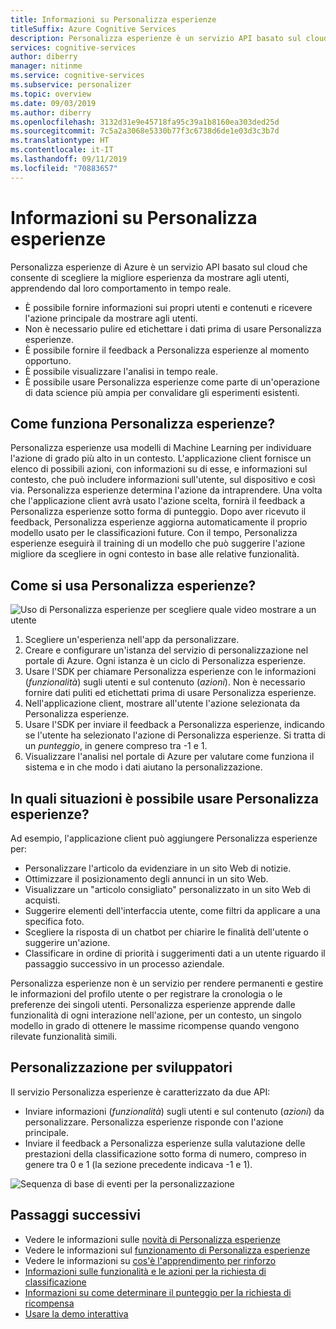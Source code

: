 ```yaml
---
title: Informazioni su Personalizza esperienze
titleSuffix: Azure Cognitive Services
description: Personalizza esperienze è un servizio API basato sul cloud che consente di scegliere la migliore esperienza da mostrare agli utenti, apprendendo dal loro comportamento in tempo reale.
services: cognitive-services
author: diberry
manager: nitinme
ms.service: cognitive-services
ms.subservice: personalizer
ms.topic: overview
ms.date: 09/03/2019
ms.author: diberry
ms.openlocfilehash: 3132d31e9e45718fa95c39a1b8160ea303ded25d
ms.sourcegitcommit: 7c5a2a3068e5330b77f3c6738d6de1e03d3c3b7d
ms.translationtype: HT
ms.contentlocale: it-IT
ms.lasthandoff: 09/11/2019
ms.locfileid: "70883657"
---
```

# <a name="what-is-personalizer"></a>Informazioni su Personalizza esperienze

Personalizza esperienze di Azure è un servizio API basato sul cloud che consente di scegliere la migliore esperienza da mostrare agli utenti, apprendendo dal loro comportamento in tempo reale.

* È possibile fornire informazioni sui propri utenti e contenuti e ricevere l'azione principale da mostrare agli utenti. 
* Non è necessario pulire ed etichettare i dati prima di usare Personalizza esperienze.
* È possibile fornire il feedback a Personalizza esperienze al momento opportuno. 
* È possibile visualizzare l'analisi in tempo reale. 
* È possibile usare Personalizza esperienze come parte di un'operazione di data science più ampia per convalidare gli esperimenti esistenti.

## <a name="how-does-personalizer-work"></a>Come funziona Personalizza esperienze?

Personalizza esperienze usa modelli di Machine Learning per individuare l'azione di grado più alto in un contesto. L'applicazione client fornisce un elenco di possibili azioni, con informazioni su di esse, e informazioni sul contesto, che può includere informazioni sull'utente, sul dispositivo e così via. Personalizza esperienze determina l'azione da intraprendere. Una volta che l'applicazione client avrà usato l'azione scelta, fornirà il feedback a Personalizza esperienze sotto forma di punteggio. Dopo aver ricevuto il feedback, Personalizza esperienze aggiorna automaticamente il proprio modello usato per le classificazioni future. Con il tempo, Personalizza esperienze eseguirà il training di un modello che può suggerire l'azione migliore da scegliere in ogni contesto in base alle relative funzionalità.

## <a name="how-do-i-use-the-personalizer"></a>Come si usa Personalizza esperienze?

![Uso di Personalizza esperienze per scegliere quale video mostrare a un utente](media/what-is-personalizer/personalizer-example-highlevel.png)

1. Scegliere un'esperienza nell'app da personalizzare.
1. Creare e configurare un'istanza del servizio di personalizzazione nel portale di Azure. Ogni istanza è un ciclo di Personalizza esperienze.
1. Usare l'SDK per chiamare Personalizza esperienze con le informazioni (_funzionalità_) sugli utenti e sul contenuto (_azioni_). Non è necessario fornire dati puliti ed etichettati prima di usare Personalizza esperienze. 
1. Nell'applicazione client, mostrare all'utente l'azione selezionata da Personalizza esperienze.
1. Usare l'SDK per inviare il feedback a Personalizza esperienze, indicando se l'utente ha selezionato l'azione di Personalizza esperienze. Si tratta di un _punteggio_, in genere compreso tra -1 e 1.
1. Visualizzare l'analisi nel portale di Azure per valutare come funziona il sistema e in che modo i dati aiutano la personalizzazione.

## <a name="where-can-i-use-personalizer"></a>In quali situazioni è possibile usare Personalizza esperienze?

Ad esempio, l'applicazione client può aggiungere Personalizza esperienze per:

* Personalizzare l'articolo da evidenziare in un sito Web di notizie.    
* Ottimizzare il posizionamento degli annunci in un sito Web.
* Visualizzare un "articolo consigliato" personalizzato in un sito Web di acquisti.
* Suggerire elementi dell'interfaccia utente, come filtri da applicare a una specifica foto.
* Scegliere la risposta di un chatbot per chiarire le finalità dell'utente o suggerire un'azione.
* Classificare in ordine di priorità i suggerimenti dati a un utente riguardo il passaggio successivo in un processo aziendale.

Personalizza esperienze non è un servizio per rendere permanenti e gestire le informazioni del profilo utente o per registrare la cronologia o le preferenze dei singoli utenti. Personalizza esperienze apprende dalle funzionalità di ogni interazione nell'azione, per un contesto, un singolo modello in grado di ottenere le massime ricompense quando vengono rilevate funzionalità simili. 

## <a name="personalization-for-developers"></a>Personalizzazione per sviluppatori

Il servizio Personalizza esperienze è caratterizzato da due API:

* Inviare informazioni (_funzionalità_) sugli utenti e sul contenuto (_azioni_) da personalizzare. Personalizza esperienze risponde con l'azione principale.
* Inviare il feedback a Personalizza esperienze sulla valutazione delle prestazioni della classificazione sotto forma di numero, compreso in genere tra 0 e 1 (la sezione precedente indicava -1 e 1). 

![Sequenza di base di eventi per la personalizzazione](media/what-is-personalizer/personalization-intro.png)

## <a name="next-steps"></a>Passaggi successivi

* Vedere le informazioni sulle [novità di Personalizza esperienze](whats-new.md)
* Vedere le informazioni sul [funzionamento di Personalizza esperienze](how-personalizer-works.md)
* Vedere le informazioni su [cos'è l'apprendimento per rinforzo](concepts-reinforcement-learning.md)
* [Informazioni sulle funzionalità e le azioni per la richiesta di classificazione](concepts-features.md)
* [Informazioni su come determinare il punteggio per la richiesta di ricompensa](concept-rewards.md)
* [Usare la demo interattiva](https://personalizationdemo.azurewebsites.net/)

